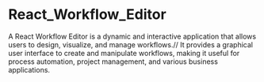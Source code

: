 # React_Workflow_Editor

A React Workflow Editor is a dynamic and interactive application that allows users to design, visualize, and manage workflows.// 
It provides a graphical user interface to create and manipulate workflows, making it useful for process automation, project management, and various business applications.
